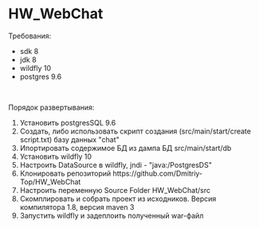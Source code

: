 # HW_WebChat
<p>Требования:</p>
<ul>
<li>sdk 8</li>
<li>jdk 8</li>
<li>wildfly 10</li>
<li>postgres 9.6</li>
</ul>
<br>
<p>Порядок развертывания:</p>
<ol>
<li>Установить postgresSQL 9.6</li>
<li>Создать, либо использовать скрипт создания (src/main/start/create script.txt) базу данных "chat" </li>
<li>Ипортировать содержимое БД из дампа БД src/main/start/db</li>
<li>Установить wildfly 10</li>
<li>Настроить DataSource в wildfly, jndi - "java:/PostgresDS"</li>
<li>Клонировать репозиторий https://github.com/Dmitriy-Top/HW_WebChat</li>
<li>Настроить переменную Source Folder HW_WebChat/src</li>
<li>Скомплировать и собрать проект из исходников. Версия компилятора 1.8, версия maven 3</li>
<li>Запустить wildfly и задеплоить полученный war-файл</li>
</ol>
